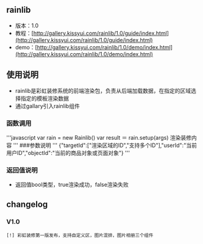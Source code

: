 ## rainlib

* 版本：1.0
* 教程：[http://gallery.kissyui.com/rainlib/1.0/guide/index.html](http://gallery.kissyui.com/rainlib/1.0/guide/index.html)
* demo：[http://gallery.kissyui.com/rainlib/1.0/demo/index.html](http://gallery.kissyui.com/rainlib/1.0/demo/index.html)

## 使用说明
  * rainlib是彩虹装修系统的前端渲染包，负责从后端加载数据，在指定的区域选择指定的模板渲染数据
  * 通过gallary引入rainlib组件
  ### 函数调用
  '''javascript
  var rain = new Rainlib()
  var result ＝ rain.setup(args) 渲染装修内容
  '''
  ###参数说明
  '''
  {"targetId":["渲染区域的ID","支持多个ID"],"userId":"当前用户ID","objectId":"当前的商品对象或页面对象"}
  '''
  ### 返回值说明
  * 返回值bool类型，true渲染成功，false渲染失败


## changelog

### V1.0

    [!] 彩虹装修第一版发布，支持自定义区，图片混排，图片相册三个组件



